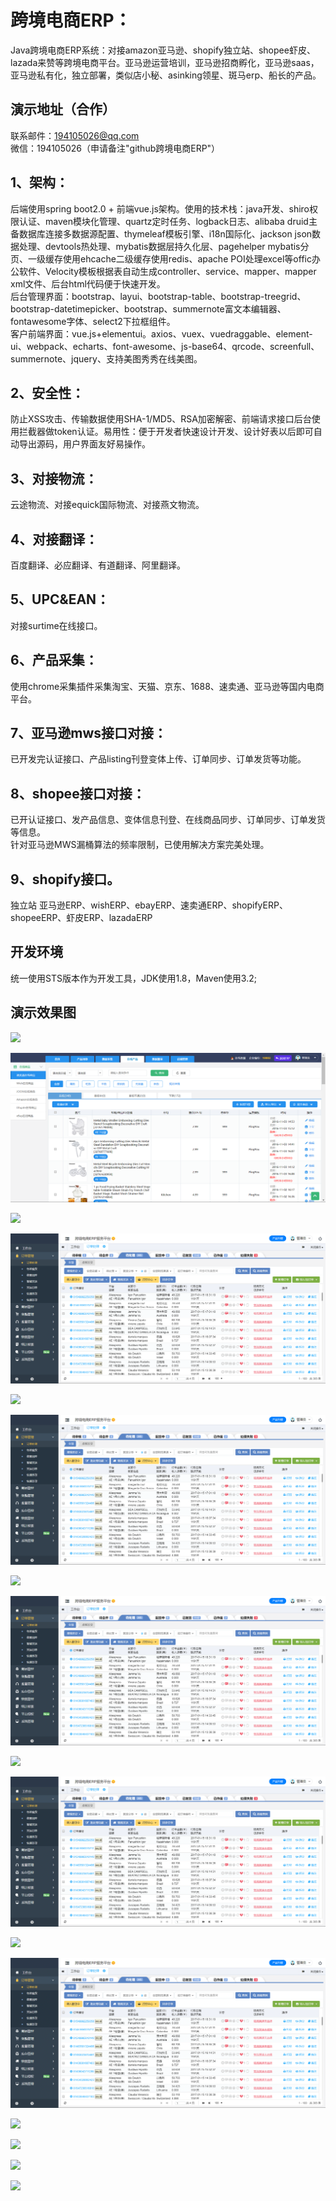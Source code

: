 # 跨境电商ERP：
Java跨境电商ERP系统：对接amazon亚马逊、shopify独立站、shopee虾皮、lazada来赞等跨境电商平台。亚马逊运营培训，亚马逊招商孵化，亚马逊saas，亚马逊私有化，独立部署，类似店小秘、asinking领星、斑马erp、船长的产品。<br/>

## 演示地址（合作）
联系邮件：194105026@qq.com<br/>
微信：194105026（申请备注"github跨境电商ERP"）<br/>

## 1、架构：
后端使用spring boot2.0 + 前端vue.js架构。使用的技术栈：java开发、shiro权限认证、maven模块化管理、quartz定时任务、logback日志、alibaba druid主备数据库连接多数据源配置、thymeleaf模板引擎、i18n国际化、jackson json数据处理、devtools热处理、mybatis数据层持久化层、pagehelper mybatis分页、一级缓存使用ehcache二级缓存使用redis、apache POI处理excel等offic办公软件、Velocity模板根据表自动生成controller、service、mapper、mapper xml文件、后台html代码便于快速开发。<br/>
后台管理界面：bootstrap、layui、bootstrap-table、bootstrap-treegrid、bootstrap-datetimepicker、bootstrap、summernote富文本编辑器、fontawesome字体、select2下拉框组件。<br/>
客户前端界面：vue.js+elementui。axios、vuex、vuedraggable、element-ui、webpack、echarts、font-awesome、js-base64、qrcode、screenfull、summernote、jquery、支持美图秀秀在线美图。<br/>
## 2、安全性：
防止XSS攻击、传输数据使用SHA-1/MD5、RSA加密解密、前端请求接口后台使用拦截器做token认证。易用性：便于开发者快速设计开发、设计好表以后即可自动导出源码，用户界面友好易操作。<br/>
## 3、对接物流：
云途物流、对接equick国际物流、对接燕文物流。<br/>
## 4、对接翻译：
百度翻译、必应翻译、有道翻译、阿里翻译。<br/>
## 5、UPC&EAN：
对接surtime在线接口。<br/>
## 6、产品采集：
使用chrome采集插件采集淘宝、天猫、京东、1688、速卖通、亚马逊等国内电商平台。<br/>
## 7、亚马逊mws接口对接：
已开发完认证接口、产品listing刊登变体上传、订单同步、订单发货等功能。<br/>
## 8、shopee接口对接：
已开认证接口、发产品信息、变体信息刊登、在线商品同步、订单同步、订单发货等信息。<br/>
针对亚马逊MWS漏桶算法的频率限制，已使用解决方案完美处理。
## 9、shopify接口。
独立站
亚马逊ERP、wishERP、ebayERP、速卖通ERP、shopifyERP、shopeeERP、虾皮ERP、lazadaERP
## 开发环境
统一使用STS版本作为开发工具，JDK使用1.8，Maven使用3.2;
## 演示效果图

![](https://myplatform.oss-cn-beijing.aliyuncs.com/website/git/1.png)

![](shop/amazon-publish.png)

![](https://myplatform.oss-cn-beijing.aliyuncs.com/website/git/2.png)

![](shop/order-list.png)

![](https://myplatform.oss-cn-beijing.aliyuncs.com/website/git/3.png)

![](shop/order-list.png)

![](https://myplatform.oss-cn-beijing.aliyuncs.com/website/git/4.png)

![](shop/order-list.png)

![](https://myplatform.oss-cn-beijing.aliyuncs.com/website/git/5.png)

![](shop/order-list.png)

![](https://myplatform.oss-cn-beijing.aliyuncs.com/website/git/6.png)

![](shop/order-list.png)

![](https://myplatform.oss-cn-beijing.aliyuncs.com/website/git/7.png)

![](https://myplatform.oss-cn-beijing.aliyuncs.com/website/git/8.png)

![](https://myplatform.oss-cn-beijing.aliyuncs.com/website/git/9.png)

![](https://myplatform.oss-cn-beijing.aliyuncs.com/website/git/10.png)




